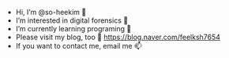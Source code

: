 - Hi, I’m @so-heekim 👋
- I’m interested in digital forensics 👀
- I’m currently learning programing 🌱
- Please visit my blog, too 🤗
   https://blog.naver.com/feelksh7654
- If you want to contact me, email me 📫
